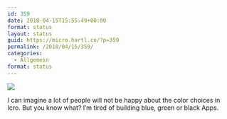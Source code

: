 ```yaml
---
id: 359
date: 2018-04-15T15:55:49+00:00
format: status
layout: status
guid: https://micro.hartl.co/?p=359
permalink: /2018/04/15/359/
categories:
  - Allgemein
format: status
---
```

<img src="https://micro.hartl.co/wp-content/uploads/2018/04/img_0470.jpg" class="size-full wp-image-358" srcset="https://micro.hartl.co/wp-content/uploads/2018/04/img_0470.jpg 1125w, https://micro.hartl.co/wp-content/uploads/2018/04/img_0470-139x300.jpg 139w, https://micro.hartl.co/wp-content/uploads/2018/04/img_0470-768x1663.jpg 768w, https://micro.hartl.co/wp-content/uploads/2018/04/img_0470-473x1024.jpg 473w" sizes="(max-width: 1125px) 100vw, 1125px" />

I can imagine a lot of people will not be happy about the color choices in Icro. But you know what? I&#8217;m tired of building blue, green or black Apps.